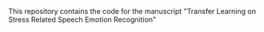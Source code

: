 This repository contains the code for the manuscript "Transfer Learning on Stress Related Speech Emotion Recognition"

